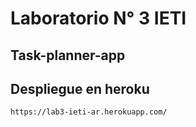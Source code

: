 # Laboratorio N° 3 IETI
## Task-planner-app

## Despliegue en heroku
```
https://lab3-ieti-ar.herokuapp.com/
```
